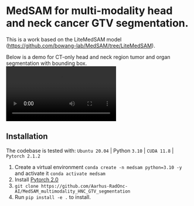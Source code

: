 # MedSAM for multi-modality head and neck cancer GTV segmentation.

This is a work based on the LiteMedSAM model (https://github.com/bowang-lab/MedSAM/tree/LiteMedSAM). 

Below is a demo for CT-only head and neck region tumor and organ segmentation with bounding box. 
![](CT_demo2.mp4)

## Installation

The codebase is tested with: `Ubuntu 20.04` | Python `3.10` | `CUDA 11.8` | `Pytorch 2.1.2`
1. Create a virtual environment `conda create -n medsam python=3.10 -y` and activate it `conda activate medsam`
2. Install [Pytorch 2.0](https://pytorch.org/get-started/locally/)
3. `git clone https://github.com/Aarhus-RadOnc-AI/MedSAM_multimodality_HNC_GTV_segmentation`
4. Run `pip install -e .` to install.

